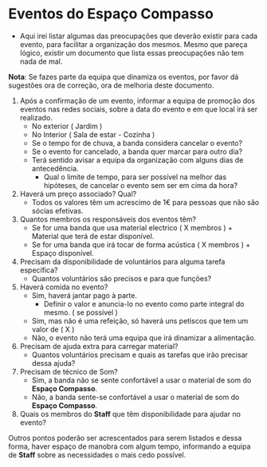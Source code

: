 # Eventos do Espaço Compasso

- Aqui irei listar algumas das preocupações que deverão existir para cada evento, para facilitar a organização dos mesmos. Mesmo que pareça lógico, existir um documento que lista essas preocupações não tem nada de mal. 

**Nota**: Se fazes parte da equipa que dinamiza os eventos, por favor dá sugestões ora de correção, ora de melhoria deste documento. 

1. Após a confirmação de um evento, informar a equipa de promoção dos eventos nas redes sociais, sobre a data do evento e em que local irá ser realizado.
   - No exterior ( Jardim )
   - No Interior ( Sala de estar - Cozinha )
   - Se o tempo for de chuva, a banda considera cancelar o evento?
   - Se o evento for cancelado, a banda quer marcar para outro dia?
   - Terá sentido avisar a equipa da organização com alguns dias de antecedência.
     - Qual o limite de tempo, para ser possível na melhor das hipóteses, de cancelar o evento sem ser em cima da hora?
2. Haverá um preço associado? Qual?
   - Todos os valores têm um acrescimo de 1€ para pessoas que não são sócias efetivas.
3. Quantos membros os responsáveis dos eventos têm?
   - Se for uma banda que usa material electrico ( X membros ) + Material que terá de estar disponível.
   - Se for uma banda que irá tocar de forma acústica ( X membros ) + Espaço disponível. 
4. Precisam da disponibilidade de voluntários para alguma tarefa específica?
   - Quantos voluntários são precisos e para que funções?
5. Haverá comida no evento?
   - Sim, haverá jantar pago à parte.
     - Definir o valor e anuncia-lo no evento como parte integral do mesmo. ( se possível )
   - Sim, mas não é uma refeição, só haverá uns petiscos que tem um valor de ( X ) 
   - Não, o evento não terá uma equipa que irá dinamizar a alimentação.
6. Precisam de ajuda extra para carregar material?
   - Quantos voluntários precisam e quais as tarefas que irão precisar dessa ajuda?
7. Precisam de técnico de Som?
   - Sim, a banda não se sente confortável a usar o material de som do **Espaço Compasso**.
   - Não, a banda sente-se confortável a usar o material de som do **Espaço Compasso**.
8. Quais os membros do **Staff** que têm disponibilidade para ajudar no evento? 

Outros pontos poderão ser acrescentados para serem listados e dessa forma, haver espaço de manobra com algum tempo, informando a equipa de **Staff** sobre as necessidades o mais cedo possível. 
